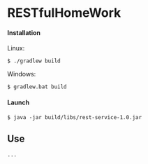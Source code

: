 # RESTfulHomeWork
#### Installation
Linux:
```
$ ./gradlew build
```
Windows:
```
$ gradlew.bat build
``` 
#### Launch
```
$ java -jar build/libs/rest-service-1.0.jar
```
## Use
```
...
```
